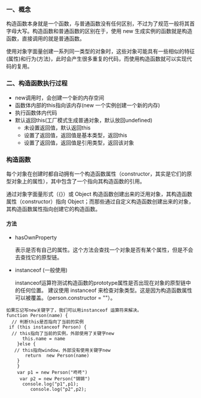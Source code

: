 ### 一、概念
构造函数本身就是一个函数，与普通函数没有任何区别，不过为了规范一般将其首字母大写。构造函数和普通函数的区别在于，使用 new 生成实例的函数就是构造函数，直接调用的就是普通函数。

使用对象字面量创建一系列同一类型的对象时，这些对象可能具有一些相似的特征(属性)和行为(方法)，此时会产生很多重复的代码，而使用构造函数就可以实现代码的复用。


### 二、构造函数执行过程

* new调用时，会创建一个新的内存空间
* 函数体内部的this指向该内存(new 一个实例创建一个新的内存)
* 执行函数体内代码
* 默认返回this(工厂模式生成普通对象，默认放回undefined)
  * 未设置返回值，默认返回this
  * 设置了返回值，返回值是基本类型，返回this
  * 设置了返回值，返回值是引用类型，返回该对象
  
  
###  构造函数

每个对象在创建时都自动拥有一个构造函数属性（constructor，其实是它们的原型对象上的属性），其中包含了一个指向其构造函数的引用。

通过对象字面量形式（{}）或 Object 构造函数创建出来的泛用对象，其构造函数属性（constructor）指向  Object；而那些通过自定义构造函数创建出来的对象，其构造函数属性指向创建它的构造函数。

#### 方法
* hasOwnProperty

  表示是否有自己的属性。这个方法会查找一个对象是否有某个属性，但是不会去查找它的原型链。
* instanceof (一般使用)

  instanceof运算符测试构造函数的prototype属性是否出现在对象的原型链中的任何位置。
  建议使用 instanceof 来检查对象类型。这是因为构造函数属性可以被覆盖。（person.constructor = ""）。
 
```
如果忘记写new关键字了，我们可以用instanceof 运算符来解决。
function Person(name) {  
  // 判断this是否指向了当前的实例   
 if (this instanceof Person) {    
  // this指向了当前的实例，外部使用了关键字new    
      this.name = name   
    }else {     
   // this指向window，外部没有使用关键字new      
       return  new Person(name)  
    }  
    }  
    var p1 = new Person("咚咚") 
     var p2 = new Person("锵锵")  
      console.log("p1",p1); 
         console.log("p2",p2);

```
   

